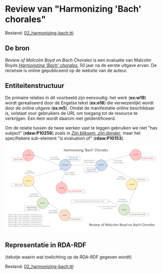 # Review van "Harmonizing 'Bach' chorales"

Bestand: [02_harmonizing-bach.ttl](02_harmonizing-bach.ttl)

## De bron

_Review of Malcolm Boyd on Bach Chorales_ is een evaluatie van Malcolm Boyds [_Harmonizing 'Bach' chorales_](02_harmonizing-bach.md), 50 jaar na de eerste uitgave ervan. De recensie is online gepubliceerd op de website van de auteur.

## Entiteitenstructuur

De primaire relaties in dit voorbeeld zijn eenvoudig: het werk (**ex:w19**) wordt gerealiseerd door de Engelse tekst (**ex:e18**) die verwezenlijkt wordt door de online uitgave (**ex:m5**). Omdat de manifestatie online beschikbaar is, volstaat voor gebruikers de URL om toegang tot de resource te verkrijgen. Een item wordt daarom niet geïdentificeerd.

Om de relatie tussen de twee werken vast te leggen gebruiken we niet "has subject" (**rdaw:P10256**) zoals in [_Zijn bliksem, zijn donder_](04_zijn-bliksem-zijn-donder-2.ttl), maar het specifiekere sub-element "is evaluation of" (**rdaw:P10153**).

![Visualisatie Structuur](../../assets/05_review-harmonizing-bach_rda-rdf_visualisatie.png)

## Representatie in RDA-RDF

{tekstje waarin wat toelichting op de RDA-RDF gegeven wordt} 

Bestand: [02_harmonizing-bach.ttl](02_harmonizing-bach.ttl)
